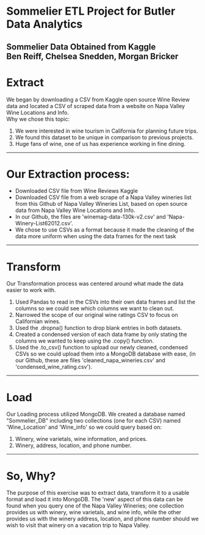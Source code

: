 # Sommelier ETL Project for Butler Data Analytics
Sommelier Data Obtained from Kaggle </br>
Ben Reiff, Chelsea Snedden, Morgan Bricker
---
# Extract
We began by downloading a CSV from Kaggle open source Wine Review data and located a CSV of scraped data from a website on Napa Valley Wine Locations and Info.</br>
Why we chose this topic:
1. We were interested in wine tourism in California for planning future trips.
2. We found this dataset to be unique in comparison to previous projects.
3. Huge fans of wine, one of us has experience working in fine dining.
---
# Our Extraction process:
- Downloaded CSV file from Wine Reviews Kaggle
- Downloaded CSV file from a web scrape of a Napa Valley wineries list from this Github of Napa Valley Wineries List, based on open source data from Napa Valley Wine Locations and Info.
- In our Github, the files are 'winemag-data-130k-v2.csv' and 'Napa-Winery-List62012.csv'.
- We chose to use CSVs as a format because it made the cleaning of the data more uniform when using the data frames for the next task
---
# Transform
Our Transformation process was centered around what made the data easier to work with.
1. Used Pandas to read in the CSVs into their own data frames and list the columns so we could see which columns we want to clean out.
2. Narrowed the scope of our original wine ratings CSV to focus on Californian wines.
3. Used the .dropna() function to drop blank entries in both datasets.
4. Created a condensed version of each data frame by only stating the columns we wanted to keep using the .copy() function.
5. Used the .to_csv() function to upload our newly cleaned, condensed CSVs so we could upload them into a MongoDB database with ease, (in our Github, these are files 'cleaned_napa_wineries.csv' and 'condensed_wine_rating.csv').
---
# Load
Our Loading process utilized MongoDB.
We created a database named "Sommelier_DB" including two collections (one for each CSV) named 'Wine_Location' and 'Wine_info' so we could query based on:
1. Winery, wine varietals, wine information, and prices.
2. Winery, address, location, and phone number.
---
# So, Why?
The purpose of this exercise was to extract data, transform it to a usable format and load it into MongoDB.
The 'new' aspect of this data can be found when you query one of the Napa Valley Wineries; one collection provides us with winery, wine varietals, and wine info, while the other provides us with the winery address, location, and phone number should we wish to visit that winery on a vacation trip to Napa Valley.

